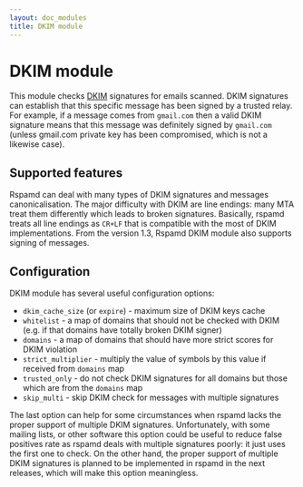 ```yaml
---
layout: doc_modules
title: DKIM module
---
```

# DKIM module

This module checks [DKIM](http://www.dkim.org/) signatures for emails scanned.
DKIM signatures can establish that this specific message has been signed by a trusted
relay. For example, if a message comes from `gmail.com` then a valid DKIM signature
means that this message was definitely signed by `gmail.com` (unless gmail.com private
key has been compromised, which is not a likewise case).

## Supported features

Rspamd can deal with many types of DKIM signatures and messages canonicalisation.
The major difficulty with DKIM are line endings: many MTA treat them differently which
leads to broken signatures. Basically, rspamd treats all line endings as `CR+LF` that
is compatible with the most of DKIM implementations. From the version 1.3, Rspamd DKIM module also supports signing of messages.

## Configuration

DKIM module has several useful configuration options:

- `dkim_cache_size` (or `expire`) - maximum size of DKIM keys cache
- `whitelist` - a map of domains that should not be checked with DKIM (e.g. if that domains have totally broken DKIM signer)
- `domains` - a map of domains that should have more strict scores for DKIM violation
- `strict_multiplier` - multiply the value of symbols by this value if received from `domains` map
- `trusted_only` - do not check DKIM signatures for all domains but those which are from the `domains` map
- `skip_multi` - skip DKIM check for messages with multiple signatures

The last option can help for some circumstances when rspamd lacks the proper support of
multiple DKIM signatures. Unfortunately, with some mailing lists, or other software
this option could be useful to reduce false positives rate as rspamd deals with
multiple signatures poorly: it just uses the first one to check. On the other hand,
the proper support of multiple DKIM signatures is planned to be implemented in rspamd 
in the next releases, which will make this option meaningless.
